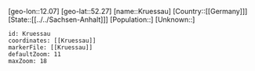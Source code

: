 ﻿---
location: [52.27,12.07]
mapzoom: [7,12] 
mapmarker: city 
type: City
tags:
- geo/City


SpocWebEntityId: 31674
isDeleted: false
confidential: public

---
[geo-lon::12.07]
[geo-lat::52.27]
[name::Kruessau]
[Country::[[Germany]]]
[State::[[../../Sachsen-Anhalt]]]
[Population::]
[Unknown::]


```leaflet
id: Kruessau
coordinates: [[Kruessau]]
markerFile: [[Kruessau]]
defaultZoom: 11 
maxZoom: 18
```
